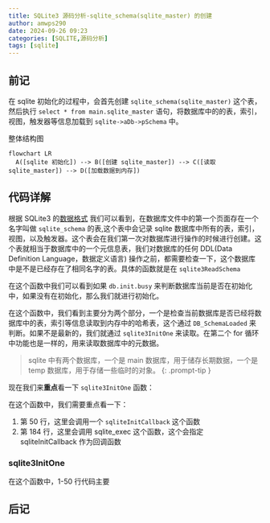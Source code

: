 ```yaml
---
title: SQLite3 源码分析-sqlite_schema(sqlite_master) 的创建
author: amwps290
date: 2024-09-26 09:23
categories: [SQLITE,源码分析]
tags: [sqlite]
---
```


## 前记
在 sqlite 初始化的过程中，会首先创建 `sqlite_schema(sqlite_master)` 这个表，然后执行 `select * from main.sqlite_master` 语句，将数据库中的的表，索引，视图，触发器等信息加载到 `sqlite->aDb->pSchema` 中。

整体结构图

```mermaid
flowchart LR
  A([sqlite 初始化]) --> B([创建 sqlite_master]) --> C([读取 sqlite_master]) --> D([加载数据到内存])
```

## 代码详解

根据 SQLite3 的[数据格式](https://www.sqlite.org/fileformat.html#b_tree_pages) 我们可以看到，在数据库文件中的第一个页面存在一个名字叫做 `sqlite_schema` 的表,这个表中会记录 sqlite 数据库中所有的表，索引，视图，以及触发器。这个表会在我们第一次对数据库进行操作的时候进行创建。这个表就相当于数据库中的一个元信息表，我们对数据库的任何 DDL(Data Definition Language，数据定义语言) 操作之前，都需要检查一下，这个数据库中是不是已经存在了相同名字的表。具体的函数就是在 `sqlite3ReadSchema`

<script src="https://gist.github.com/amwps290/92e27acaf41edd10d7ba272504dfc371.js"></script>


在这个函数中我们可以看到如果 `db.init.busy` 来判断数据库当前是否在初始化中，如果没有在初始化，那么我们就进行初始化。

<script src="https://gist.github.com/amwps290/686e9cf03aa80a4962b728cbafa4397b.js"></script>

在这个函数中，我们看到主要分为两个部分，一个是检查当前数据库是否已经将数据库中的表，索引等信息读取到内存中的哈希表，这个通过 `DB_SchemaLoaded` 来判断。如果不是最新的，我们就通过 `sqlite3InitOne` 来读取。在第二个 for 循环中功能也是一样的，用来读取数据库中的元数据。

<!-- markdownlint-capture -->
<!-- markdownlint-disable -->
> sqlite 中有两个数据库，一个是 main 数据库，用于储存长期数据，一个是 temp 数据库，用于存储一些临时的对象。
{: .prompt-tip }
<!-- markdownlint-restore -->

现在我们来**重点**看一下 `sqlite3InitOne` 函数：

<script src="https://gist.github.com/amwps290/5a04cfd0c06651adb058bf03db8b3fc1.js"></script>

在这个函数中，我们需要重点看一下：
1. 第 50 行，这里会调用一个 `sqliteInitCallback` 这个函数
2. 第 184 行，这里会调用 sqlite_exec 这个函数，这个会指定 sqliteInitCallback 作为回调函数

### sqlite3InitOne

在这个函数中，1-50 行代码主要


## 后记
